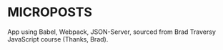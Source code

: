 # MICROPOSTS
App using Babel, Webpack, JSON-Server, sourced from Brad Traversy JavaScript course (Thanks, Brad).
